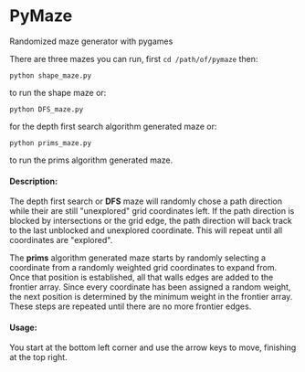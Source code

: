 PyMaze
======

Randomized maze generator with pygames

There are three mazes you can run, first `cd /path/of/pymaze` then:

    python shape_maze.py

to run the shape maze or:

    python DFS_maze.py

for the depth first search algorithm generated maze or:

    python prims_maze.py

to run the prims algorithm generated maze.

#### Description:

The depth first search or **DFS** maze will randomly chose a path direction 
while their are still "unexplored" grid coordinates left.  If the path 
direction is blocked by intersections or the grid edge, the path direction 
will back track to the last unblocked and unexplored coordinate.  This will 
repeat until all coordinates are "explored".

The **prims** algorithm generated maze starts by randomly selecting a coordinate 
from a randomly weighted grid coordinates to expand from.  Once that position
is established, all that walls edges are added to the frontier array.  Since
every coordinate has been assigned a random weight, the next position is 
determined by the minimum weight in the frontier array.  These steps are 
repeated until there are no more frontier edges. 

#### Usage:

You start at the bottom left corner and use the arrow keys to move, 
finishing at the top right.

